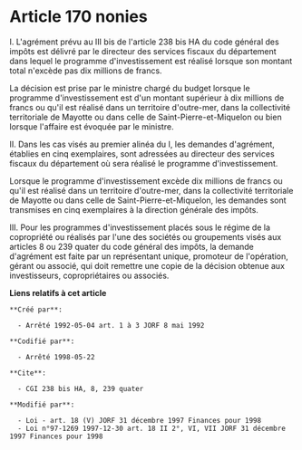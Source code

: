 # Article 170 nonies

I. L'agrément prévu au III bis de l'article 238 bis HA du code général des impôts est délivré par le directeur des services
fiscaux du département dans lequel le programme d'investissement est réalisé lorsque son montant total n'excède pas dix
millions de francs.

La décision est prise par le ministre chargé du budget lorsque le programme d'investissement est d'un montant supérieur à dix
millions de francs ou qu'il est réalisé dans un territoire d'outre-mer, dans la collectivité territoriale de Mayotte ou dans
celle de Saint-Pierre-et-Miquelon ou bien lorsque l'affaire est évoquée par le ministre.

II. Dans les cas visés au premier alinéa du I, les demandes d'agrément, établies en cinq exemplaires, sont adressées au
directeur des services fiscaux du département où sera réalisé le programme d'investissement.

Lorsque le programme d'investissement excède dix millions de francs ou qu'il est réalisé dans un territoire d'outre-mer, dans
la collectivité territoriale de Mayotte ou dans celle de Saint-Pierre-et-Miquelon, les demandes sont transmises en cinq
exemplaires à la direction générale des impôts.

III. Pour les programmes d'investissement placés sous le régime de la copropriété ou réalisés par l'une des sociétés ou
groupements visés aux articles 8 ou 239 quater du code général des impôts, la demande d'agrément est faite par un
représentant unique, promoteur de l'opération, gérant ou associé, qui doit remettre une copie de la décision obtenue aux
investisseurs, copropriétaires ou associés.

**Liens relatifs à cet article**

	**Créé par**:

	  - Arrêté 1992-05-04 art. 1 à 3 JORF 8 mai 1992

	**Codifié par**:

	  - Arrêté 1998-05-22

	**Cite**:

	  - CGI 238 bis HA, 8, 239 quater

	**Modifié par**:

	  - Loi - art. 18 (V) JORF 31 décembre 1997 Finances pour 1998
	  - Loi n°97-1269 1997-12-30 art. 18 II 2°, VI, VII JORF 31 décembre 1997 Finances pour 1998
